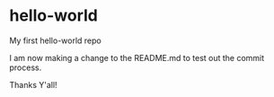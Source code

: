 # hello-world
My first hello-world repo

I am now making a change to the README.md to test out the commit process.

Thanks Y'all!
